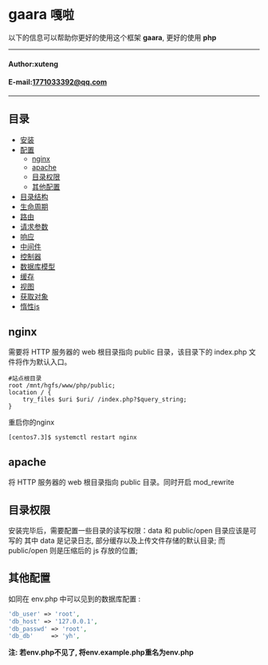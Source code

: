 **gaara** `嘎啦`
==========================
以下的信息可以帮助你更好的使用这个框架 **gaara**, 更好的使用 **php**
****
#### Author:xuteng
#### E-mail:1771033392@qq.com
****
## 目录
* [安装](/helper/install.md)
* [配置](/helper/configure.md)
    * [nginx](#nginx)
    * [apache](#apache)
    * [目录权限](#目录权限)
    * [其他配置](#其他配置)
* [目录结构](/helper/catalog.md)
* [生命周期](/helper/cycle.md)
* [路由](/helper/route.md)
* [请求参数](/helper/request.md)
* [响应](/helper/response.md)
* [中间件](/helper/middleware.md)
* [控制器](/helper/controller.md)
* [数据库模型](/helper/model.md)
* [缓存](/helper/cache.md)
* [视图](/helper/view.md)
* [获取对象](/helper/getobj.md)
* [惰性js](/helper/inertjs.md)

## nginx

需要将 HTTP 服务器的 web 根目录指向 public 目录，该目录下的 index.php 文件将作为默认入口。

``` nginx
#站点根目录
root /mnt/hgfs/www/php/public;
location / {
    try_files $uri $uri/ /index.php?$query_string;
}
```
重启你的nginx
```
[centos7.3]$ systemctl restart nginx
```
## apache

将 HTTP 服务器的 web 根目录指向 public 目录。同时开启 mod_rewrite

## 目录权限

安装完毕后，需要配置一些目录的读写权限：data 和 public/open 目录应该是可写的
其中 data 是记录日志, 部分缓存以及上传文件存储的默认目录;
而 public/open 则是压缩后的 js 存放的位置;

## 其他配置

如同在 env.php 中可以见到的数据库配置 :
```php
'db_user' => 'root',
'db_host' => '127.0.0.1',
'db_passwd' => 'root',
'db_db'     => 'yh',
```
**注: 若env.php不见了, 将env.example.php重名为env.php**